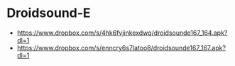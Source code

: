 Droidsound-E 
============
* https://www.dropbox.com/s/4hk6fvjinkexdwq/droidsounde167_164.apk?dl=1
* https://www.dropbox.com/s/enncry6s7latoo8/droidsounde167_167.apk?dl=1

